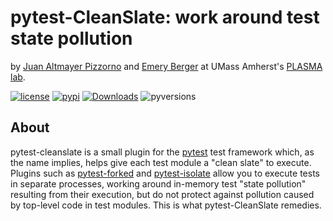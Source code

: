# pytest-CleanSlate: work around test state pollution
by [Juan Altmayer Pizzorno](https://jaltmayerpizzorno.github.io) and [Emery Berger](https://emeryberger.com)
at UMass Amherst's [PLASMA lab](https://plasma-umass.org/).

[![license](https://img.shields.io/github/license/plasma-umass/pytest-cleanslate?color=blue)](LICENSE)
[![pypi](https://img.shields.io/pypi/v/pytest-cleanslate?color=blue)](https://pypi.org/project/pytest-cleanslate/)
[![Downloads](https://static.pepy.tech/badge/pytest-cleanslate)](https://pepy.tech/project/pytest-cleanslate)
![pyversions](https://img.shields.io/pypi/pyversions/pytest-cleanslate?logo=python&logoColor=FBE072)
<!--
![tests](https://github.com/jaltmayerpizzorno/pytest-cleanslate/workflows/tests/badge.svg)
-->

## About
pytest-cleanslate is a small plugin for the [pytest](https://github.com/pytest-dev/pytest)
test framework which, as the name implies, helps give each test module a "clean slate" to execute.
Plugins such as [pytest-forked](https://github.com/pytest-dev/pytest-forked) and
[pytest-isolate](https://github.com/gilfree/pytest-isolate) allow you to execute tests
in separate processes, working around in-memory test "state pollution" resulting from
their execution, but do not protect against pollution caused by top-level code in test
modules. This is what pytest-CleanSlate remedies.
